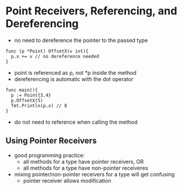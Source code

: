 # Point Receivers, Referencing, and Dereferencing

- no need to dereference the pointer to the passed type

```golang
func (p *Point) OffsetX(v int){
  p.x += v // no dereference needed
}
```

- point is referenced as p, not *p inside the method
- dereferencing is automatic with the dot operator

```golang
func main(){
  p := Point{3,4}
  p.OffsetX(5)
  fmt.Println(p.x) // 8
}
```

- do not need to reference when calling the method

## Using Pointer Receivers

- good programming practice:
  - all methods for a type have pointer receivers, OR
  - all methods for a type have non-pointer receiveres
- mixing pointer/non-pointer receivers for a type will get confusing
  - pointer receiver allows modification

